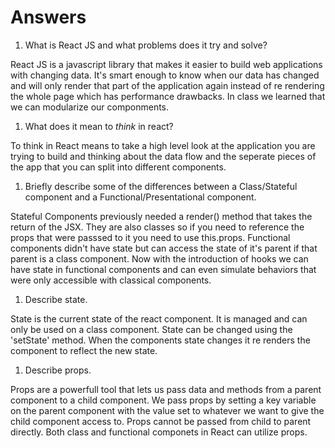 # Answers

1.  What is React JS and what problems does it try and solve?

React JS is a javascript library that makes it easier to build web applications with changing data. It's smart enough to know when our data has changed and will only render that part of the application again instead of re rendering the whole page which has performance drawbacks. In class we learned that we can modularize our componments.

1.  What does it mean to _think_ in react?

To think in React means to take a high level look at the application you are trying to build and thinking about the data flow and the seperate pieces of the app that you can split into different components.

1.  Briefly describe some of the differences between a Class/Stateful component and a Functional/Presentational component.

Stateful Components previously needed a render() method that takes the return of the JSX. They are also classes so if you need to reference the props that were passsed to it you need to use this.props. Functional components didn't have state but can access the state of it's parent if that parent is a class component. Now with the introduction of hooks we can have state in functional components and can even simulate behaviors that were only accessible with classical components.

1.  Describe state.

State is the current state of the react component. It is managed and can only be used on a class component. State can be changed using the 'setState' method. When the components state changes it re renders the component to reflect the new state.


1.  Describe props.

Props are a powerfull tool that lets us pass data and methods from a parent component to a child component. We pass props by setting a key variable on the parent component with the value set to whatever we want to give the child component access to. Props cannot be passed from child to parent directly. Both class and functional componets in React can utilize props.